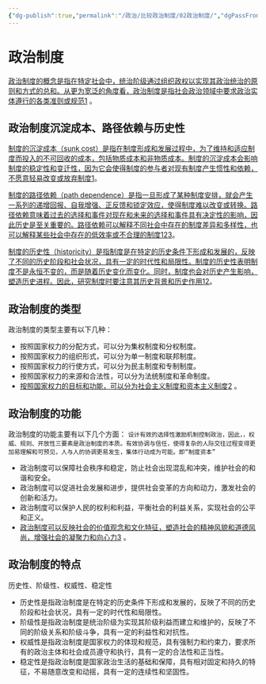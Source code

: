 ```yaml
---
{"dg-publish":true,"permalink":"/政治/比较政治制度/02政治制度/","dgPassFrontmatter":true}
---
```


# 政治制度
[政治制度的概念是指在特定社会中，统治阶级通过组织政权以实现其政治统治的原则和方式的总和。从更为宽泛的角度看，政治制度是指社会政治领域中要求政治实体遵行的各类准则或规范](https://baike.baidu.com/item/%E6%94%BF%E6%B2%BB/169778)[1](https://baike.baidu.com/item/%E6%94%BF%E6%B2%BB/169778) 。

## 政治制度沉淀成本、路径依赖与历史性

[制度的沉淀成本（sunk cost）是指在制度形成和发展过程中，为了维持和适应制度而投入的不可回收的成本，包括物质成本和非物质成本。制度的沉淀成本会影响制度的稳定性和变迁性，因为它会使得制度的参与者对现有制度产生惯性和依赖，不愿意轻易改变或放弃制度](http://ie.cssn.cn/achievements/research_papers/201712/t20171204_3762390.html)[1](http://ie.cssn.cn/achievements/research_papers/201712/t20171204_3762390.html)。

[制度的路径依赖（path dependence）是指一旦形成了某种制度安排，就会产生一系列的递增回报、自我增强、正反馈和锁定效应，使得制度难以改变或转换。路径依赖意味着过去的选择和事件对现在和未来的选择和事件具有决定性的影响，因此历史是至关重要的。路径依赖可以解释不同社会中存在的制度差异和多样性，也可以解释某些社会中存在的低效率或不合理的制度](http://ie.cssn.cn/achievements/research_papers/201712/t20171204_3762390.html)[1](http://ie.cssn.cn/achievements/research_papers/201712/t20171204_3762390.html)[2](https://cdmd.cnki.com.cn/Article/CDMD-10511-2009134787.htm)[3](https://baike.baidu.com/item/%E8%B7%AF%E5%BE%84%E4%BE%9D%E8%B5%96)。

[制度的历史性（historicity）是指制度是在特定的历史条件下形成和发展的，反映了不同的历史阶段和社会状况，具有一定的时代性和局限性。制度的历史性表明制度不是永恒不变的，而是随着历史变化而变化。同时，制度也会对历史产生影响，塑造历史进程。因此，研究制度时要注意其历史背景和历史作用](http://ie.cssn.cn/achievements/research_papers/201712/t20171204_3762390.html)[1](http://ie.cssn.cn/achievements/research_papers/201712/t20171204_3762390.html)[2](https://cdmd.cnki.com.cn/Article/CDMD-10511-2009134787.htm)。

## 政治制度的类型
政治制度的类型主要有以下几种：

-   按照国家权力的分配方式，可以分为集权制度和分权制度。
-   按照国家权力的组织形式，可以分为单一制度和联邦制度。
-   按照国家权力的行使方式，可以分为民主制度和专制制度。
-   按照国家权力的来源和合法性，可以分为法统制度和革命制度。
-   [按照国家权力的目标和功能，可以分为社会主义制度和资本主义制度](https://wenku.baidu.com/view/e55052ad730abb68a98271fe910ef12d2af9a9f5.html)[2](https://wenku.baidu.com/view/e55052ad730abb68a98271fe910ef12d2af9a9f5.html) 。

## 政治制度的功能
政治制度的功能主要有以下几个方面：
`设计有效的选择性激励机制控制政治，因此，，权威、规则、开放性三要素是政治制度的本质。有效协调与信任，使得复杂的人际交往过程变得更加易理解和可预见，人与人的协调更易发生，集体行动成为可能。即“制度资本”`

-   政治制度可以保障社会秩序和稳定，防止社会出现混乱和冲突，维护社会的和谐和安全。
-   政治制度可以促进社会发展和进步，提供社会变革的方向和动力，激发社会的创新和活力。
-   政治制度可以保护人民的权利和利益，平衡社会的利益关系，实现社会的公平和正义。
-   [政治制度可以反映社会的价值观念和文化特征，塑造社会的精神风貌和道德风尚，增强社会的凝聚力和向心力](https://zhuanlan.zhihu.com/p/386279374)[3](https://zhuanlan.zhihu.com/p/386279374) 。
## 政治制度的特点
历史性、阶级性、权威性、稳定性
-   历史性是指政治制度是在特定的历史条件下形成和发展的，反映了不同的历史阶段和社会状况，具有一定的时代性和局限性。
-   阶级性是指政治制度是统治阶级为实现其阶级利益而建立和维护的，反映了不同的阶级关系和阶级斗争，具有一定的利益性和对抗性。
-   权威性是指政治制度是国家权力的体现和规范，具有强制力和约束力，要求所有的政治主体和社会成员遵守和执行，具有一定的合法性和正当性。
-   稳定性是指政治制度是国家政治生活的基础和保障，具有相对固定和持久的特征，不易随意改变和动摇，具有一定的连续性和坚固性。
